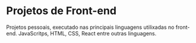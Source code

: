 # Projetos de Front-end
Projetos pessoais, executado nas principais linguagens utilixadas no front-end. JavaScritps, HTML, CSS, React entre outras linguagens.
